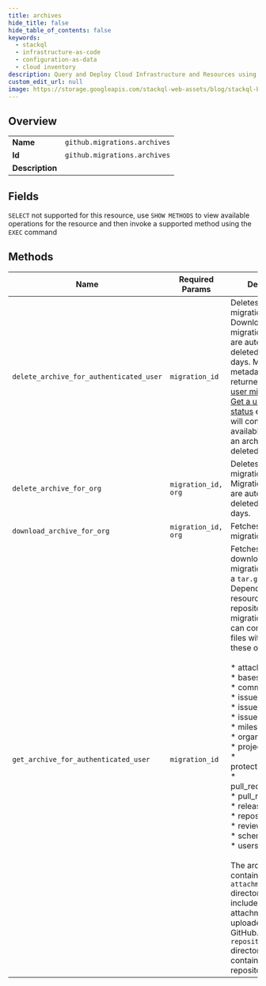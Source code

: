 ```yaml
---
title: archives
hide_title: false
hide_table_of_contents: false
keywords:
  - stackql
  - infrastructure-as-code
  - configuration-as-data
  - cloud inventory
description: Query and Deploy Cloud Infrastructure and Resources using SQL
custom_edit_url: null
image: https://storage.googleapis.com/stackql-web-assets/blog/stackql-blog-post-featured-image.png
---
```

  
    

## Overview
<table><tbody>
<tr><td><b>Name</b></td><td><code>github.migrations.archives</code></td></tr>
<tr><td><b>Id</b></td><td><code>github.migrations.archives</code></td></tr>
<tr><td><b>Description</b></td><td></td></tr>
</tbody></table>

## Fields
`SELECT` not supported for this resource, use `SHOW METHODS` to view available operations for the resource and then invoke a supported method using the `EXEC` command  
## Methods
| Name | Required Params | Description | Accessible by |
| ---- | --------------- | ----------- | ------------- |
| `delete_archive_for_authenticated_user` | `migration_id` | Deletes a previous migration archive. Downloadable migration archives are automatically deleted after seven days. Migration metadata, which is returned in the [List user migrations](https://docs.github.com/rest/reference/migrations#list-user-migrations) and [Get a user migration status](https://docs.github.com/rest/reference/migrations#get-a-user-migration-status) endpoints, will continue to be available even after an archive is deleted. | DELETE |
| `delete_archive_for_org` | `migration_id, org` | Deletes a previous migration archive. Migration archives are automatically deleted after seven days. | DELETE |
| `download_archive_for_org` | `migration_id, org` | Fetches the URL to a migration archive. | EXEC |
| `get_archive_for_authenticated_user` | `migration_id` | Fetches the URL to download the migration archive as a `tar.gz` file. Depending on the resources your repository uses, the migration archive can contain JSON files with data for these objects:<br /><br />*   attachments<br />*   bases<br />*   commit\_comments<br />*   issue\_comments<br />*   issue\_events<br />*   issues<br />*   milestones<br />*   organizations<br />*   projects<br />*   protected\_branches<br />*   pull\_request\_reviews<br />*   pull\_requests<br />*   releases<br />*   repositories<br />*   review\_comments<br />*   schema<br />*   users<br /><br />The archive will also contain an `attachments` directory that includes all attachment files uploaded to GitHub.com and a `repositories` directory that contains the repository's Git data. | EXEC |
